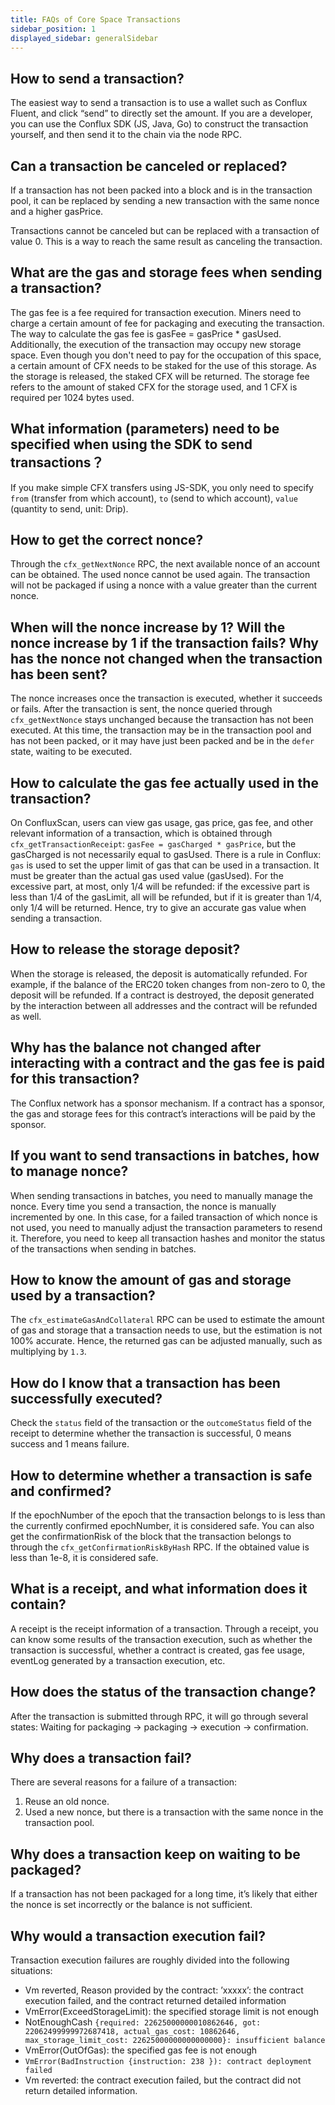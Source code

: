 ```yaml
---
title: FAQs of Core Space Transactions
sidebar_position: 1
displayed_sidebar: generalSidebar
---
```


## How to send a transaction?

The easiest way to send a transaction is to use a wallet such as Conflux Fluent, and click “send” to directly set the amount. If you are a developer, you can use the Conflux SDK (JS, Java, Go) to construct the transaction yourself, and then send it to the chain via the node RPC.

## Can a transaction be canceled or replaced?

If a transaction has not been packed into a block and is in the transaction pool, it can be replaced by sending a new transaction with the same nonce and a higher gasPrice.

Transactions cannot be canceled but can be replaced with a transaction of value 0. This is a way to reach the same result as canceling the transaction.

## What are the gas and storage fees when sending a transaction?

The gas fee is a fee required for transaction execution. Miners need to charge a certain amount of fee for packaging and executing the transaction. The way to calculate the gas fee is gasFee = gasPrice * gasUsed. Additionally, the execution of the transaction may occupy new storage space. Even though you don't need to pay for the occupation of this space, a certain amount of CFX needs to be staked for the use of this storage. As the storage is released, the staked CFX will be returned. The storage fee refers to the amount of staked CFX for the storage used, and 1 CFX is required per 1024 bytes used.

## What information (parameters) need to be specified when using the SDK to send transactions？

If you make simple CFX transfers using JS-SDK, you only need to specify `from` (transfer from which account), `to` (send to which account), `value` (quantity to send, unit: Drip).

## How to get the correct nonce?

Through the  `cfx_getNextNonce` RPC, the next available nonce of an account can be obtained. The used nonce cannot be used again. The transaction will not be packaged if using a nonce with a value greater than the current nonce.

## When will the nonce increase by 1? Will the nonce increase by 1 if the transaction fails? Why has the nonce not changed when the transaction has been sent?

The nonce increases once the transaction is executed, whether it succeeds or fails. After the transaction is sent, the nonce queried through `cfx_getNextNonce` stays unchanged because the transaction has not been executed. At this time, the transaction may be in the transaction pool and has not been packed, or it may have just been packed and be in the `defer` state, waiting to be executed.

## How to calculate the gas fee actually used in the transaction?

On ConfluxScan, users can view gas usage, gas price, gas fee, and other relevant information of a transaction, which is obtained through `cfx_getTransactionReceipt`: `gasFee = gasCharged * gasPrice`, but the gasCharged is not necessarily equal to gasUsed. There is a rule in Conflux: `gas` is used to set the upper limit of gas that can be used in a transaction. It must be greater than the actual gas used value (gasUsed). For the excessive part, at most, only 1/4 will be refunded: if the excessive part is less than 1/4 of the gasLimit, all will be refunded, but if it is greater than 1/4, only 1/4 will be returned. Hence, try to give an accurate gas value when sending a transaction.

## How to release the storage deposit?

When the storage is released, the deposit is automatically refunded. For example, if the balance of the ERC20 token changes from non-zero to 0, the deposit will be refunded. If a contract is destroyed, the deposit generated by the interaction between all addresses and the contract will be refunded as well.

## Why has the balance not changed after interacting with a contract and the gas fee is paid for this transaction?

The Conflux network has a sponsor mechanism. If a contract has a sponsor, the gas and storage fees for this contract’s interactions will be paid by the sponsor.

## If you want to send transactions in batches, how to manage nonce?

When sending transactions in batches, you need to manually manage the nonce. Every time you send a transaction, the nonce is manually incremented by one. In this case, for a failed transaction of which nonce is not used, you need to manually adjust the transaction parameters to resend it. Therefore, you need to keep all transaction hashes and monitor the status of the transactions when sending in batches.

## How to know the amount of gas and storage used by a transaction?

The `cfx_estimateGasAndCollateral` RPC can be used to estimate the amount of gas and storage that a transaction needs to use, but the estimation is not 100% accurate. Hence, the returned gas can be adjusted manually, such as multiplying by `1.3`.

## How do I know that a transaction has been successfully executed?

Check the `status` field of the transaction or the `outcomeStatus` field of the receipt to determine whether the transaction is successful, 0 means success and 1 means failure.

## How to determine whether a transaction is safe and confirmed?

If the epochNumber of the epoch that the transaction belongs to is less than the currently confirmed epochNumber, it is considered safe. You can also get the confirmationRisk of the block that the transaction belongs to through the `cfx_getConfirmationRiskByHash` RPC. If the obtained value is less than 1e-8, it is considered safe.

## What is a receipt, and what information does it contain?

A receipt is the receipt information of a transaction. Through a receipt, you can know some results of the transaction execution, such as whether the transaction is successful, whether a contract is created, gas fee usage, eventLog generated by a transaction execution, etc.

## How does the status of the transaction change?

After the transaction is submitted through RPC, it will go through several states: Waiting for packaging -> packaging -> execution -> confirmation.


## Why does a transaction fail?

There are several reasons for a failure of a transaction:

1. Reuse an old nonce.
2. Used a new nonce, but there is a transaction with the same nonce in the transaction pool.

## Why does a transaction keep on waiting to be packaged?

If a transaction has not been packaged for a long time, it’s likely that either the nonce is set incorrectly or the balance is not sufficient.

## Why would a transaction execution fail?

Transaction execution failures are roughly divided into the following situations:

* Vm reverted, Reason provided by the contract: ’xxxxx’: the contract execution failed, and the contract returned detailed information
* VmError(ExceedStorageLimit): the specified storage limit is not enough
* NotEnoughCash `{required: 22625000000010862646, got: 22062499999972687418, actual_gas_cost: 10862646, max_storage_limit_cost: 22625000000000000000}: insufficient balance`
* VmError(OutOfGas): the specified gas fee is not enough
* `VmError(BadInstruction {instruction: 238 }): contract deployment failed`
* Vm reverted: the contract execution failed, but the contract did not return detailed information.
